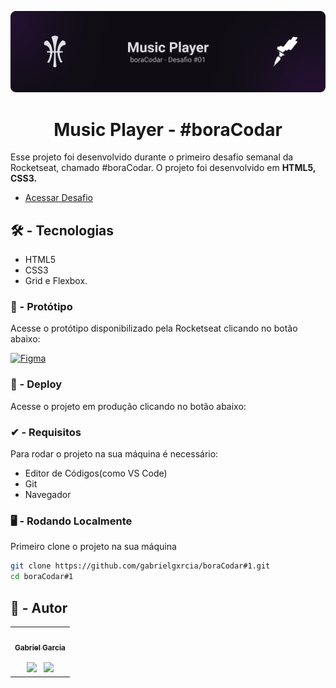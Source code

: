 ![bannerMusicPlayer](./github/211811007-5c4861f9-b558-4e71-aaa9-43fb2bcc618f.png)

<h1 align='center'>Music Player - #boraCodar</h1>

<p> Esse projeto foi desenvolvido durante o primeiro desafio semanal da Rocketseat, chamado #boraCodar. O projeto foi desenvolvido em <b>HTML5, CSS3.</b></p>

- [Acessar Desafio](https://boracodar.dev)

## 🛠 - Tecnologias

- HTML5
- CSS3
- Grid e Flexbox.

<h3>🎨 - Protótipo</h3>

Acesse o protótipo disponibilizado pela Rocketseat clicando no botão abaixo:

<a href="https://www.figma.com/file/aUPz0jeV4vtvVcyIASj0RA/%23boraCodar---Desafio-1?node-id=1128%3A22&t=1zXSyQs8rmFfMeG4-1
">![Figma](https://img.shields.io/badge/Acessar%20Protótipo-2A2141?style=for-the-badge&logo=figma&logoColor=white)</a>

<h3>🔗 - Deploy</h3>

Acesse o projeto em produção clicando no botão abaixo:

<a href="" target='_blank'></a>

<h3> ✔ - Requisitos</h3>

Para rodar o projeto na sua máquina é necessário:

- Editor de Códigos(como VS Code)
- Git
- Navegador

<h3> 🖥 - Rodando Localmente</h3>

Primeiro clone o projeto na sua máquina

```bash
git clone https://github.com/gabrielgxrcia/boraCodar#1.git
cd boraCodar#1
```

## 👤 - Autor

<table>
  <tr>
    <td align="center"><a href="https://github.com/gabrielgxrcia"><img style="border-radius: 50%;" src="https://avatars.githubusercontent.com/u/86114583?v=4" width="100px;" alt=""/><br /><sub><b>Gabriel Garcia</b></sub></a><br /><br /><a href="https://www.linkedin.com/in/gabrielgarciagrazeffi/"><img src="https://user-images.githubusercontent.com/86114583/192514843-1087a34f-74f9-46aa-94fa-e824950af81f.svg" width="20px"/></a>⠀<a href="mailto:gabrielgrazeffi12@gmail.com"><img src="https://user-images.githubusercontent.com/86114583/192515071-4fa6bce6-6ee9-49ca-9395-c17e74075a20.svg" width="20px"/></a>
